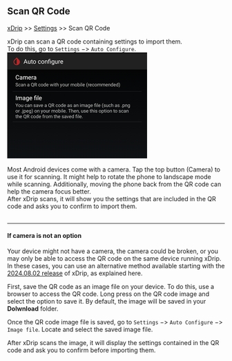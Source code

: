 ## Scan QR Code
[xDrip](../../README.md) >> [Settings](../Settings.md) >> Scan QR Code  
  
xDrip can scan a QR code containing settings to import them.  
To do this, go to `Settings` &#8722;> `Auto Configure`.  
![](./images/AutoConfigure.png)  

Most Android devices come with a camera.  Tap the top button (Camera) to use it for scanning. It might help to rotate the phone to landscape mode while scanning. Additionally, moving the phone back from the QR code can help the camera focus better.  
After xDrip scans, it will show you the settings that are included in the QR code and asks you to confirm to import them.  
<br/>  
  
---  

#### **If camera is not an option**  
Your device might not have a camera, the camera could be broken, or you may only be able to access the QR code on the same device running xDrip. In these cases, you can use an alternative method available starting with the [2024.08.02 release](https://github.com/NightscoutFoundation/xDrip/releases/tag/2024.08.02) of xDrip, as explained here.  
  
First, save the QR code as an image file on your device. To do this, use a browser to access the QR code. Long press on the QR code image and select the option to save it. By default, the image will be saved in your **Dolwnload** folder.  

Once the QR code image file is saved, go to `Settings` &#8722;> `Auto Configure` &#8722;> `Image file`.  Locate and select the saved image file.  

After xDrip scans the image, it will display the settings contained in the QR code and ask you to confirm before importing them.  
  
  
